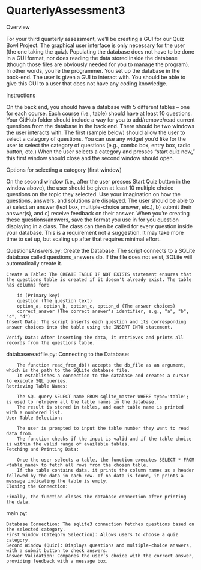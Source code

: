 # QuarterlyAssessment3

Overview

For your third quarterly assessment, we’ll be creating a GUI for our Quiz Bowl
Project. The graphical user interface is only necessary for the user (the one
taking the quiz). Populating the database does not have to be done in a GUI
format, nor does reading the data stored inside the database (though those
files are obviously needed for you to manage the program). In other words,
you’re the programmer. You set up the database in the back-end. The user is
given a GUI to interact with. You should be able to give this GUI to a user that
does not have any coding knowledge.

Instructions

On the back end, you should have a database with 5 different tables – one
for each course. Each course (i.e., table) should have at least 10 questions.
Your GitHub folder should include a way for you to add/remove/read current
questions from the database in the back end.
There should be two windows the user interacts with. The first (sample
below) should allow the user to select a category of questions. You can use
any widget you’d like for the user to select the category of questions (e.g.,
combo box, entry box, radio button, etc.) When the user selects a category
and presses “start quiz now,” this first window should close and the second
window should open.

Options for selecting a category (first window)

On the second window (i.e., after the user presses Start Quiz button in the
window above), the user should be given at least 10 multiple choice
questions on the topic they selected. Use your imagination on how the
questions, answers, and solutions are displayed. The user should be able to
a) select an answer (text box, multiple-choice answer, etc.), b) submit their
answer(s), and c) receive feedback on their answer.
When you’re creating these questions/answers, save the format you use in
for you question displaying in a class. The class can then be called for every
question inside your database. This is a requirement not a suggestion. It
may take more time to set up, but scaling up after that requires minimal
effort.


QuestionsAnswers.py:
    Create the Database: The script connects to a SQLite database called questions_answers.db. If the file does not exist, SQLite will automatically create it.

    Create a Table: The CREATE TABLE IF NOT EXISTS statement ensures that the questions table is created if it doesn't already exist. The table has columns for:

        id (Primary key)
        question (The question text)
        option_a, option_b, option_c, option_d (The answer choices)
        correct_answer (The correct answer's identifier, e.g., "a", "b", "c", "d")
    Insert Data: The script inserts each question and its corresponding answer choices into the table using the INSERT INTO statement.

    Verify Data: After inserting the data, it retrieves and prints all records from the questions table.



databasereadfile.py:
    Connecting to the Database:

        The function read_from_db() accepts the db_file as an argument, which is the path to the SQLite database file.
        It establishes a connection to the database and creates a cursor to execute SQL queries.
    Retrieving Table Names:

        The SQL query SELECT name FROM sqlite_master WHERE type='table'; is used to retrieve all the table names in the database.
        The result is stored in tables, and each table name is printed with a numbered list.
    User Table Selection:

        The user is prompted to input the table number they want to read data from.
        The function checks if the input is valid and if the table choice is within the valid range of available tables.
    Fetching and Printing Data:

        Once the user selects a table, the function executes SELECT * FROM <table_name> to fetch all rows from the chosen table.
        If the table contains data, it prints the column names as a header followed by the data in each row. If no data is found, it prints a message indicating the table is empty.
    Closing the Connection:

    Finally, the function closes the database connection after printing the data.


main.py:

    Database Connection: The sqlite3 connection fetches questions based on the selected category.
    First Window (Category Selection): Allows users to choose a quiz category.
    Second Window (Quiz): Displays questions and multiple-choice answers, with a submit button to check answers.
    Answer Validation: Compares the user’s choice with the correct answer, providing feedback with a message box.